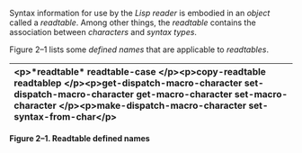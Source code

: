  

Syntax information for use by the *Lisp reader* is embodied in an *object* called a *readtable*. Among other things, the *readtable* contains the association between *characters* and *syntax types*. 

Figure 2–1 lists some *defined names* that are applicable to *readtables*. 

|\<p\>**\*readtable\* readtable-case** \</p\>\<p\>**copy-readtable readtablep** \</p\>\<p\>**get-dispatch-macro-character set-dispatch-macro-character get-macro-character set-macro-character** \</p\>\<p\>**make-dispatch-macro-character set-syntax-from-char**\</p\>|
| :- |


**Figure 2–1. Readtable defined names** 

